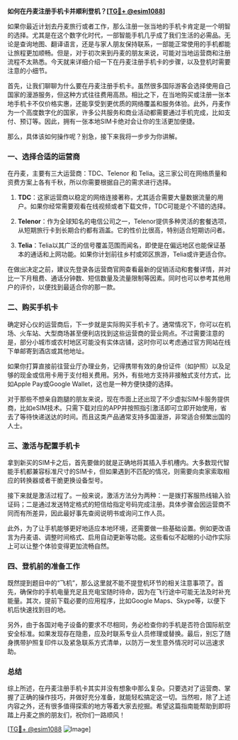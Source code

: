 **如何在丹麦注册手机卡并顺利登机？[[TG💪+ @esim1088](https://t.me/s/esim1088)]**

如果你最近计划去丹麦旅行或者工作，那么注册一张当地的手机卡肯定是一个明智的选择。尤其是在这个数字化时代，一部智能手机几乎成了我们生活的必需品。无论是查询地图、翻译语言，还是与家人朋友保持联系，一部能正常使用的手机都能让旅程更加顺畅。但是，对于初次来到丹麦的朋友来说，可能对当地运营商和注册流程不太熟悉。今天就来详细介绍一下在丹麦注册手机卡的步骤，以及登机时需要注意的小细节。

首先，让我们聊聊为什么要在丹麦注册手机卡。虽然很多国际游客会选择使用自己国家的漫游服务，但这种方式往往费用高昂。相比之下，在当地购买或注册一张本地手机卡不仅价格实惠，还能享受到更优质的网络覆盖和服务体验。此外，丹麦作为一个高度数字化的国家，许多公共服务和商业活动都需要通过手机完成，比如支付、预订等。因此，拥有一张本地SIM卡绝对会让你的生活更加便捷。

那么，具体该如何操作呢？别急，接下来我将一步步为你讲解。

### 一、选择合适的运营商

在丹麦，主要有三大运营商：TDC、Telenor 和 Telia。这三家公司在网络质量和资费方案上各有千秋，所以你需要根据自己的需求进行选择。

1. **TDC**：这家运营商以稳定的网络连接著称，尤其适合需要大量数据流量的用户。如果你经常需要观看在线视频或者下载文件，TDC可能是个不错的选择。
   
2. **Telenor**：作为全球知名的电信公司之一，Telenor提供多种灵活的套餐选项，从短期旅行卡到长期合约都有涵盖。它的性价比很高，特别适合短期访问者。

3. **Telia**：Telia以其广泛的信号覆盖范围而闻名，即使是在偏远地区也能保证基本的通话和上网功能。如果你计划前往乡村或郊区旅游，Telia或许更适合你。

在做出决定之前，建议先登录各运营商官网查看最新的促销活动和套餐详情，并对比一下月租费、通话分钟数、短信数量及流量限制等因素。同时也可以参考其他用户的评价，以便找到最适合你的那一款。

### 二、购买手机卡

确定好心仪的运营商后，下一步就是实际购买手机卡了。通常情况下，你可以在机场、火车站、大型商场甚至便利店找到这些运营商的营业网点。不过需要注意的是，部分小城市或农村地区可能没有实体店铺，这时你可以考虑通过官方网站在线下单邮寄到酒店或其他地址。

如果你打算直接前往营业厅办理业务，记得携带有效的身份证件（如护照）以及足够的现金或信用卡用于支付相关费用。另外，有些地方支持非接触式支付方式，比如Apple Pay或Google Wallet，这也是一种方便快捷的选择。

对于那些不想亲自跑腿的朋友来说，现在市面上还出现了不少虚拟SIM卡服务提供商，比如eSIM技术。只需下载对应的APP并按照指引激活即可立即开始使用，省去了等待快递送达的时间。而且这类产品通常支持多国漫游，非常适合频繁出国的人士。

### 三、激活与配置手机卡

拿到新买的SIM卡之后，首先要做的就是正确地将其插入手机槽内。大多数现代智能手机都兼容标准尺寸的SIM卡，但如果遇到不匹配的情况，则需要向卖家索取相应的转换器或者干脆更换设备型号。

接下来就是激活过程了。一般来说，激活方法分为两种：一是拨打客服热线输入验证码；二是通过发送特定格式的短信给指定号码完成注册。具体步骤会因运营商不同而有所差异，因此最好事先查阅说明书或询问工作人员。

此外，为了让手机能够更好地适应本地环境，还需要做一些基础设置。例如更改语言为丹麦语、调整时间格式、启用自动更新等功能。这些看似不起眼的小动作实际上可以让整个体验变得更加流畅自然。

### 四、登机前的准备工作

既然提到题目中的“飞机”，那么这里就不能不提登机环节的相关注意事项了。首先，确保你的手机电量充足且充电宝随时待命，因为在飞行途中可能无法及时补充能量。其次，提前下载必要的应用程序，比如Google Maps、Skype等，以便下机后快速找到目的地。

另外，由于各国对电子设备的要求不尽相同，务必检查你的手机是否符合国际航空安全标准。如果发现存在隐患，应及时联系专业人员修理或替换。最后，别忘了随身携带护照复印件以及紧急联系方式清单，以防万一发生意外情况时可以迅速求助。

### 总结

综上所述，在丹麦注册手机卡其实并没有想象中那么复杂。只要选对了运营商、掌握了正确的操作技巧，并做好充分准备，就能轻松搞定这一切。当然啦，除了上述内容之外，还有很多值得探索的地方等着大家去挖掘。希望这篇指南能帮助到即将踏上丹麦之旅的朋友们，祝你们一路顺风！

[[TG💪+ @esim1088](https://t.me/s/esim1088) ![Image](https://i.postimg.cc/4NQfJmqS/Snipaste-2025-05-13-00-14-12.png)]